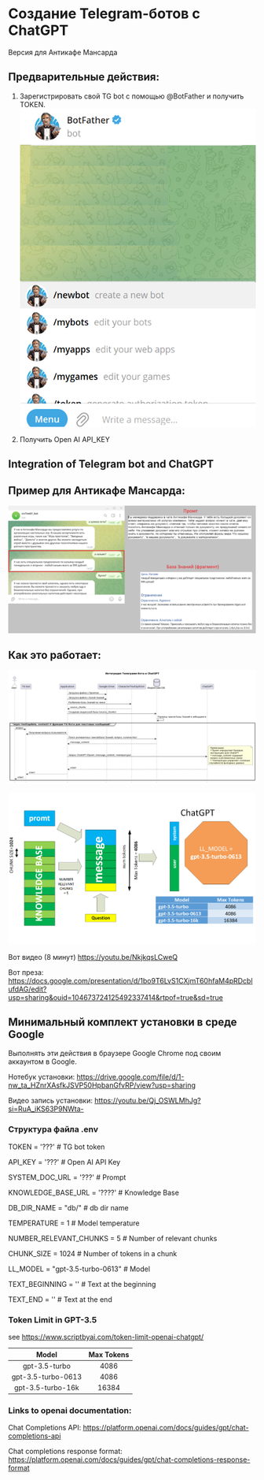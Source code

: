 # Создание Telegram-ботов с ChatGPT
Версия для Антикафе Мансарда 

## Предварительные действия:

1. Зарегистрировать свой TG bot c помощью @BotFather и получить TOKEN.
![BotFather_01.png](TGNotebook%2FDocs%2FBotFather_01.png)

2. Получить Open AI API_KEY

## Integration of Telegram bot and ChatGPT

## Пример для Антикафе Мансарда:

![](TGNotebook/Docs/МансардаПример_01.png)
## Как это работает:

![](TGNotebook/Docs/IntegrationTG-botChatGPT_03_ru.png)

![Dimensions_01_en.png](TGNotebook%2FDocs%2FDimensions_01_en.png)

Вот видео (8 минут) https://youtu.be/NkjkqsLCweQ

Вот преза: https://docs.google.com/presentation/d/1bo9T6LvS1CXjmT60hfaM4pRDcblufdAG/edit?usp=sharing&ouid=104673724125492337414&rtpof=true&sd=true

## Минимальный комплект установки в среде Google

Выполнять эти действия в браузере Google Chrome под своим аккаунтом в Google.

Нотебук установки: 
https://drive.google.com/file/d/1-nw_ta_HZnrXAsfkJSVP50HpbanGfvRP/view?usp=sharing

Видео запись установки:
https://youtu.be/Qj_OSWLMhJg?si=RuA_iKS63P9NWta-

### Структура файла .env
TOKEN = '???'   # TG bot token

API_KEY = '???' # Open AI API Key

SYSTEM_DOC_URL = '???'          # Prompt

KNOWLEDGE_BASE_URL = '????'     # Knowledge Base

DB_DIR_NAME = "db/"             # db dir name

TEMPERATURE = 1                 # Model temperature

NUMBER_RELEVANT_CHUNKS = 5      # Number of relevant chunks

CHUNK_SIZE = 1024               # Number of tokens in a chunk

LL_MODEL = "gpt-3.5-turbo-0613" # Model

TEXT_BEGINNING = ''             # Text at the beginning

TEXT_END = ''                   # Text at the end


### Token Limit in GPT-3.5
see https://www.scriptbyai.com/token-limit-openai-chatgpt/ 

| Model| Max Tokens    |
| :-----: | :---: | 
| gpt-3.5-turbo| 4086 | 
| gpt-3.5-turbo-0613| 4086 |
| gpt-3.5-turbo-16k| 16384 |

### Links to openai documentation:

Chat Completions API: https://platform.openai.com/docs/guides/gpt/chat-completions-api

Chat completions response format: https://platform.openai.com/docs/guides/gpt/chat-completions-response-format